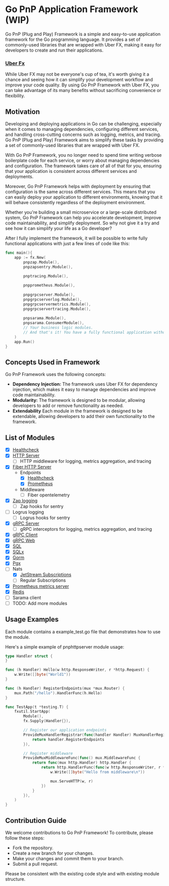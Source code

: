 # Go PnP Application Framework (WIP)

Go PnP (Plug and Play) Framework is a simple and easy-to-use application framework for the Go programming language. It
provides a set of commonly-used libraries that are wrapped with Uber FX, making it easy for developers to create and run
their applications.

### [Uber Fx](https://github.com/uber-go/fx)

While Uber FX may not be everyone's cup of tea, it's worth giving it a chance and seeing how it can simplify your
development workflow and improve your code quality. By using Go PnP Framework with Uber FX, you can take advantage of
its many benefits without sacrificing convenience or flexibility.

## Motivation

Developing and deploying applications in Go can be challenging, especially when it comes to managing dependencies,
configuring different services, and handling cross-cutting concerns such as logging, metrics, and tracing. Go PnP (Plug
and Play) Framework aims to simplify these tasks by providing a set of commonly-used libraries that are wrapped with
Uber FX.

With Go PnP Framework, you no longer need to spend time writing verbose boilerplate code for each service, or worry
about managing dependencies and configuration. The framework takes care of all of that for you, ensuring that your
application is consistent across different services and deployments.

Moreover, Go PnP Framework helps with deployment by ensuring that configuration is the same across different services.
This means that you can easily deploy your application to different environments, knowing that it will behave
consistently regardless of the deployment environment.

Whether you're building a small microservice or a large-scale distributed system, Go PnP Framework can help you
accelerate development, improve code maintainability, and simplify deployment. So why not give it a try and see how it
can simplify your life as a Go developer?

After I fully implement the framework, it will be possible to write fully functional applications with just a few lines
of code like this:

```go
func main(){
    app := fx.New(
        pnpzap.Module(),
        pnpzapsentry.Module(),
		
        pnptracing.Module(),

        pnpprometheus.Module(),
        
        pnpgrpcserver.Module(),
        pnpgrpcserverlog.Module(),
        pnpgrpcservermetrics.Module(),
        pnpgrpcservertracing.Module(),
        
        pnpsarama.Module(),
        pnpsarama.ConsumerModule(),
        // Your business logic modules.
        // And that's it! You have a fully functional application without boilerplate code.
    )
    app.Run()
}
```

## Concepts Used in Framework

Go PnP Framework uses the following concepts:

- **Dependency Injection:** The framework uses Uber FX for dependency injection, which makes it easy to manage
  dependencies and improve code maintainability.
- **Modularity:** The framework is designed to be modular, allowing developers to add or remove functionality as needed.
- **Extendability** Each module in the framework is designed to be extendable, allowing developers to add their own
  functionality to the framework.

## List of Modules
- [x] [Healthcheck](https://github.com/go-pnp/go-pnp/tree/master/healthcheck/pnphealthcheck)
- [x] [HTTP Server](https://github.com/go-pnp/go-pnp/tree/master/http/pnphttpserver)
  - [ ] HTTP middleware for logging, metrics aggregation, and tracing
- [x] [Fiber HTTP Server](https://github.com/go-pnp/go-pnp/tree/master/http/pnpfiber)
  - Endpoints
    - [x] [Healthcheck](https://github.com/go-pnp/go-pnp/tree/master/http/pnpfiberhealthcheck)
    - [x] [Prometheus](https://github.com/go-pnp/go-pnp/tree/master/http/pnpfiberprometheus)
  - Middleware
    - [ ] Fiber opentelemetry
- [x] [Zap logging](https://github.com/go-pnp/go-pnp/tree/master/logging/pnpzap)
  - [ ] Zap hooks for sentry
- [ ] Logrus logging
  - [ ] Logrus hooks for sentry
- [x] [gRPC Server](https://github.com/go-pnp/go-pnp/tree/master/grpc/pnpgrpcserver)
  - [ ] gRPC interceptors for logging, metrics aggregation, and tracing
- [x] [gRPC Client](https://github.com/go-pnp/go-pnp/tree/master/grpc/pnpgrpcclient)
- [x] [gRPC Web](https://github.com/go-pnp/go-pnp/tree/master/grpc/pnpgrpcweb)
- [x] [SQL](https://github.com/go-pnp/go-pnp/tree/master/sql/pnpsql)
- [x] [SQLx](https://github.com/go-pnp/go-pnp/tree/master/sql/pnpsqlx)
- [x] [Gorm](https://github.com/go-pnp/go-pnp/tree/master/sql/pnpgorm)
- [x] [Pgx](https://github.com/go-pnp/go-pnp/tree/master/sql/pnppgx)
- [ ] Nats
  - [x] [JetStream Subscriptions](https://github.com/go-pnp/go-pnp/tree/master/nats/pnpnats)
  - [ ] Regular Subscriptions

- [x] [Prometheus metrics server](https://github.com/go-pnp/go-pnp/tree/master/prometheus/pnpprometheus)
- [x] [Redis](https://github.com/go-pnp/go-pnp/tree/master/pnpredis)
- [ ] Sarama client
- [ ] TODO: Add more modules

## Usage Examples

Each module contains a example_test.go file that demonstrates how to use the module.

Here's a simple example of pnphttpserver module usage:

```go
type Handler struct {
}

func (h Handler) Hello(w http.ResponseWriter, r *http.Request) {
	w.Write([]byte("World1"))
}

func (h Handler) RegisterEndpoints(mux *mux.Router) {
	mux.Path("/hello").HandlerFunc(h.Hello)
}

func TestApp(t *testing.T) {
	fxutil.StartApp(
		Module(),
		fx.Supply(Handler{}),

		// Register our application endpoints
		ProvideMuxHandlerRegistrar(func(handler Handler) MuxHandlerRegistrar {
			return handler.RegisterEndpoints
		}),

		// Register middleware
		ProvideMuxMiddlewareFunc(func() mux.MiddlewareFunc {
			return func(mux http.Handler) http.Handler {
				return http.HandlerFunc(func(w http.ResponseWriter, r *http.Request) {
					w.Write([]byte("Hello from middleware\n"))

					mux.ServeHTTP(w, r)
				})
			}
		}),
	)
}

```

## Contribution Guide

We welcome contributions to Go PnP Framework! To contribute, please follow these steps:

- Fork the repository.
- Create a new branch for your changes.
- Make your changes and commit them to your branch.
- Submit a pull request.

Please be consistent with the existing code style and with existing module structure.
